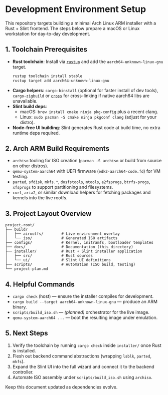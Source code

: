 # Development Environment Setup

This repository targets building a minimal Arch Linux ARM installer with a Rust + Slint frontend. The steps below prepare a macOS or Linux workstation for day-to-day development.

## 1. Toolchain Prerequisites

- **Rust toolchain**: Install via [`rustup`](https://rustup.rs) and add the `aarch64-unknown-linux-gnu` target.
  ```bash
  rustup toolchain install stable
  rustup target add aarch64-unknown-linux-gnu
  ```
- **Cargo helpers**: `cargo-binstall` (optional for faster install of dev tools), `cargo-zigbuild` or [`cross`](https://github.com/cross-rs/cross) for cross-linking if native aarch64 libs are unavailable.
- **Slint build deps**:
  - macOS: `brew install cmake ninja pkg-config` plus a recent clang.
  - Linux: `sudo pacman -S cmake ninja pkgconf clang` (adjust for your distro).
- **Node-free UI building**: Slint generates Rust code at build time, no extra runtime deps required.

## 2. Arch ARM Build Requirements

- `archiso` tooling for ISO creation (`pacman -S archiso` or build from source on other distros).
- `qemu-system-aarch64` with UEFI firmware (`edk2-aarch64-code.fd`) for VM testing.
- `parted`, `sfdisk`, `mkfs.*`, `dosfstools`, `mtools`, `e2fsprogs`, `btrfs-progs`, `xfsprogs` to support partitioning and filesystems.
- `curl`, `aria2`, or similar download helpers for fetching packages and kernels into the live rootfs.

## 3. Project Layout Overview

```
project-root/
├── build/
│   ├── airootfs/        # Live environment overlay
│   └── iso/             # Generated ISO artifacts
├── configs/             # Kernel, initramfs, bootloader templates
├── docs/                # Documentation (this directory)
├── installer/           # Rust + Slint installer application
│   ├── src/             # Rust sources
│   └── ui/              # Slint UI definitions
├── scripts/             # Automation (ISO build, testing)
└── project-plan.md
```

## 4. Helpful Commands

- `cargo check` (host) — ensure the installer compiles for development.
- `cargo build --target aarch64-unknown-linux-gnu` — produce an ARM binary.
- `scripts/build_iso.sh` — *(planned)* orchestrator for the live image.
- `qemu-system-aarch64 ...` — boot the resulting image under emulation.

## 5. Next Steps

1. Verify the toolchain by running `cargo check` inside `installer/` once Rust is installed.
2. Flesh out backend command abstractions (wrapping `lsblk`, `parted`, `mkfs`).
3. Expand the Slint UI into the full wizard and connect it to the backend controller.
4. Automate ISO assembly under `scripts/build_iso.sh` using `archiso`.

Keep this document updated as dependencies evolve.
